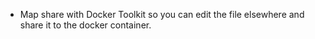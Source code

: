 * Map share with Docker Toolkit so you can edit the file elsewhere and share it to the docker container.


